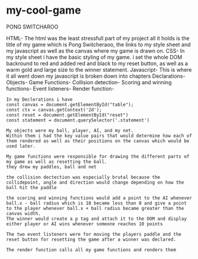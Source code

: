 # my-cool-game
PONG SWITCHAROO
 
 HTML-
    The html was the least stressfull part of my project all it holds is the title of my game which is Pong Switcheraoo, the links to my style sheet and my javascript as well as the canvas where my game is drawn on.
 CSS-
    In my style sheet i have the basic styling of my game. i set the whole DOM backround to red and added red and black to my reset button, as well as a warm gold and large size to the winner statement.
Javascript-
    This is where it all went down my javascript is broken down into chapters
    Declarations-
    Objects-
    Game Functions-
    Collision detection-
    Scoring and winning functions-
    Event listeners-
    Render function-

    In my Declerations i have 
    const canvas = document.getElementById("table");
    const ctx = canvas.getContext('2d');
    const reset = document.getElementById("reset")
    const statement = document.querySelector('.statement') 

    My objects were my ball, player, AI, and my net. 
    Within them i had the key value pairs that would determine how each of them rendered as well as their positions on the canvas which would be used later. 

    My game functions were responsible for drawing the different parts of my game as well as resetting the ball.
    they drew my paddles, ball and net
    
    the collision dectection was especially brutal because the collidepoint, angle and direction would change depending on how the ball hit the paddle 

    the scoring and winning functions would add a point to the AI whenever ball.x - ball radius which is 10 became less than 0 and give a point to the player whenever ball.x + ball radius became greater than the canvas width.
    The winner would create a p tag and attach it to the DOM and display either player or AI wins whenever someone reaches 10 points 

    The two event listeners were for moving the players paddle and the reset button for resetting the game after a winner was declared. 

    The render function calls all my game functions and renders them
